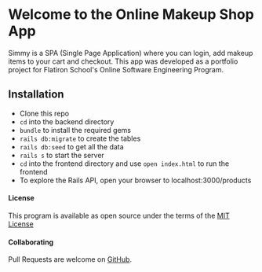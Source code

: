 # Welcome to the Online Makeup Shop App
Simmy is a SPA (Single Page Application) where you can login, add makeup items to your cart and checkout.
This app was developed as a portfolio project for Flatiron School's Online Software Engineering Program.

## Installation
* Clone this repo
* ```cd``` into the backend directory
* ```bundle``` to install the required gems
* ```rails db:migrate``` to create the tables
* ```rails db:seed``` to get all the data
* ```rails s``` to start the server
* ```cd``` into the frontend directory and use ```open index.html``` to run the frontend
* To explore the Rails API, open your browser to localhost:3000/products


#### License
This program is available as open source under the terms of the [MIT License](https://opensource.org/licenses/MIT)

#### Collaborating

Pull Requests are welcome on [GitHub](https://github.com/oshinsayami/simmy). 
